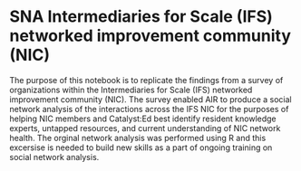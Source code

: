 # SNA Intermediaries for Scale (IFS) networked improvement community (NIC)

The purpose of this notebook is to replicate the findings from a survey of organizations within the Intermediaries for Scale (IFS) networked improvement community (NIC). The survey enabled AIR to produce a social network analysis of the interactions across the IFS NIC for the purposes of helping NIC members and Catalyst:Ed best identify resident knowledge experts, untapped resources, and current understanding of NIC network health. The orginal network analysis was performed using R and this excersise is needed to build new skills as a part of ongoing training on social network analysis.